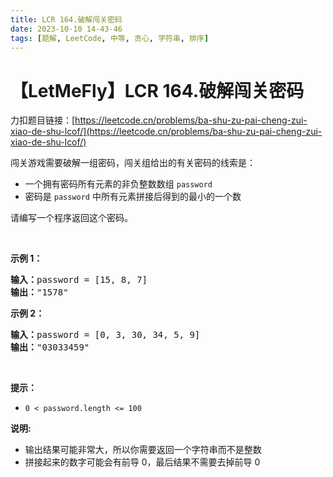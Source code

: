 ```yaml
---
title: LCR 164.破解闯关密码
date: 2023-10-10 14-43-46
tags: [题解, LeetCode, 中等, 贪心, 字符串, 排序]
---
```


# 【LetMeFly】LCR 164.破解闯关密码

力扣题目链接：[https://leetcode.cn/problems/ba-shu-zu-pai-cheng-zui-xiao-de-shu-lcof/](https://leetcode.cn/problems/ba-shu-zu-pai-cheng-zui-xiao-de-shu-lcof/)

<p>闯关游戏需要破解一组密码，闯关组给出的有关密码的线索是：</p>

<ul>
	<li>一个拥有密码所有元素的非负整数数组 <code>password</code></li>
	<li>密码是 <code>password</code> 中所有元素拼接后得到的最小的一个数</li>
</ul>

<p>请编写一个程序返回这个密码。</p>

<p>&nbsp;</p>

<p><strong>示例 1：</strong></p>

<pre>
<strong>输入：</strong>password = [15, 8, 7]
<strong>输出：</strong>"1578"</pre>

<p><strong>示例&nbsp;2：</strong></p>

<pre>
<strong>输入：</strong>password = [0, 3, 30, 34, 5, 9]
<strong>输出：</strong>"03033459"</pre>

<p>&nbsp;</p>

<p><strong>提示：</strong></p>

<ul>
	<li><code>0 &lt; password.length &lt;= 100</code></li>
</ul>

<p><strong>说明: </strong></p>

<ul>
	<li>输出结果可能非常大，所以你需要返回一个字符串而不是整数</li>
	<li>拼接起来的数字可能会有前导 0，最后结果不需要去掉前导 0</li>
</ul>

<p>&nbsp;</p>


    
